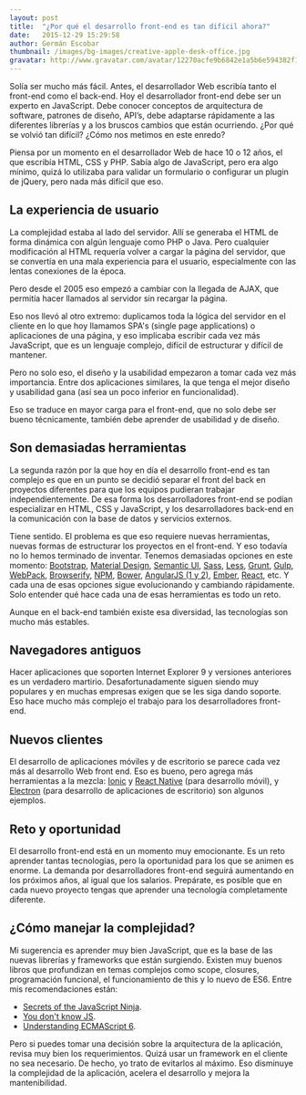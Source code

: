 ```yaml
---
layout: post
title:  "¿Por qué el desarrollo front-end es tan difícil ahora?"
date:   2015-12-29 15:29:58
author: Germán Escobar
thumbnail: /images/bg-images/creative-apple-desk-office.jpg
gravatar: http://www.gravatar.com/avatar/12270acfe9b6842e1a5b6e594382f149.jpg?s=80
---
```


Solía ser mucho más fácil. Antes, el desarrollador Web escribía tanto el front-end como el back-end. Hoy el desarrollador front-end debe ser un experto en JavaScript. <!--more-->Debe conocer conceptos de arquitectura de software, patrones de diseño, API’s, debe adaptarse rápidamente a las diferentes librerías y a los bruscos cambios que están ocurriendo. ¿Por qué se volvió tan difícil? ¿Cómo nos metimos en este enredo?  

Piensa por un momento en el desarrollador Web de hace 10 o 12 años, el que escribía HTML, CSS y PHP. Sabía algo de JavaScript, pero era algo mínimo, quizá lo utilizaba para validar un formulario o configurar un plugin de jQuery, pero nada más difícil que eso.

## La experiencia de usuario

La complejidad estaba al lado del servidor. Allí se generaba el HTML de forma dinámica con algún lenguaje como PHP o Java. Pero cualquier modificación al HTML requería volver a cargar la página del servidor, que se convertía en una mala experiencia para el usuario, especialmente con las lentas conexiones de la época.

Pero desde el 2005 eso empezó a cambiar con la llegada de AJAX, que permitía hacer llamados al servidor sin recargar la página.

Eso nos llevó al otro extremo: duplicamos toda la lógica del servidor en el cliente en lo que hoy llamamos SPA's (single page applications) o aplicaciones de una página, y eso implicaba escribir cada vez más JavaScript, que es un lenguaje complejo, difícil de estructurar y difícil de mantener.

Pero no solo eso, el diseño y la usabilidad empezaron a tomar cada vez más importancia. Entre dos aplicaciones similares, la que tenga el mejor diseño y usabilidad gana (así sea un poco inferior en funcionalidad).

Eso se traduce en mayor carga para el front-end, que no solo debe ser bueno técnicamente, también debe aprender de usabilidad y de diseño.

## Son demasiadas herramientas

La segunda razón por la que hoy en día el desarrollo front-end es tan complejo es que en un punto se decidió separar el front del back en proyectos diferentes para que los equipos pudieran trabajar independientemente. De esa forma los desarrolladores front-end se podían especializar en HTML, CSS y JavaScript, y los desarrolladores back-end en la comunicación con la base de datos y servicios externos.

Tiene sentido. El problema es que eso requiere nuevas herramientas, nuevas formas de estructurar los proyectos en el front-end. Y eso todavía no lo hemos terminado de inventar. Tenemos demasiadas opciones en este momento: <a href="http://getbootstrap.com/" target="_blank">Bootstrap</a>, <a href="https://www.google.com/design/spec/material-design/introduction.html" target="_blank">Material Design</a>, <a href="http://semantic-ui.com/" target="_blank">Semantic UI</a>, <a href="http://sass-lang.com/" target="_blank">Sass</a>, <a href="http://lesscss.org/" target="_blank">Less</a>, <a href="http://gruntjs.com/" target="_blank">Grunt</a>, <a href="http://gulpjs.com/" target="_blank">Gulp</a>, <a href="https://webpack.github.io/" target="_blank">WebPack</a>, <a href="http://browserify.org/" target="_blank">Browserify</a>, <a href="https://www.npmjs.com/" target="_blank">NPM</a>, <a href="http://bower.io/">Bower</a>, <a href="https://angularjs.org/" target="_blank">AngularJS (1 y 2)</a>, <a href="http://emberjs.com/" target="_blank">Ember</a>, <a href="https://facebook.github.io/react/" target="_blank">React</a>, etc. Y cada una de esas opciones sigue evolucionando y cambiando rápidamente. Solo entender qué hace cada una de esas herramientas es todo un reto.

Aunque en el back-end también existe esa diversidad, las tecnologías son mucho más estables.

## Navegadores antiguos

Hacer aplicaciones que soporten Internet Explorer 9 y versiones anteriores es un verdadero martirio. Desafortunadamente siguen siendo muy populares y en muchas empresas exigen que se les siga dando soporte. Eso hace mucho más complejo el trabajo para los desarrolladores front-end. 

## Nuevos clientes

El desarrollo de aplicaciones móviles y de escritorio se parece cada vez más al desarrollo Web front end. Eso es bueno, pero agrega más herramientas a la mezcla: <a href="http://ionicframework.com/" target="_blank">Ionic</a> y <a href="https://facebook.github.io/react-native/" target="_blank">React Native</a> (para desarrollo móvil), y <a href="http://electron.atom.io/" target="_blank">Electron</a> (para desarrollo de aplicaciones de escritorio) son algunos ejemplos.

## Reto y oportunidad

El desarrollo front-end está en un momento muy emocionante. Es un reto aprender tantas tecnologías, pero la oportunidad para los que se animen es enorme. La demanda por desarrolladores front-end seguirá aumentando en los próximos años, al igual que los salarios. Prepárate, es posible que en cada nuevo proyecto tengas que aprender una tecnología completamente diferente.

## ¿Cómo manejar la complejidad?

Mi sugerencia es aprender muy bien JavaScript, que es la base de las nuevas librerías y frameworks que están surgiendo. Existen muy buenos libros que profundizan en temas complejos como scope, closures, programación funcional, el funcionamiento de this y lo nuevo de ES6. Entre mis recomendaciones están:

* [Secrets of the JavaScript Ninja](https://www.manning.com/books/secrets-of-the-javascript-ninja).
* [You don't know JS](https://github.com/getify/You-Dont-Know-JS).
* [Understanding ECMAScript 6](https://leanpub.com/understandinges6/).

Pero si puedes tomar una decisión sobre la arquitectura de la aplicación, revisa muy bien los requerimientos. Quizá usar un framework en el cliente no sea necesario. De hecho, yo trato de evitarlos al máximo. Eso disminuye la complejidad de la aplicación, acelera el desarrollo y mejora la mantenibilidad.
